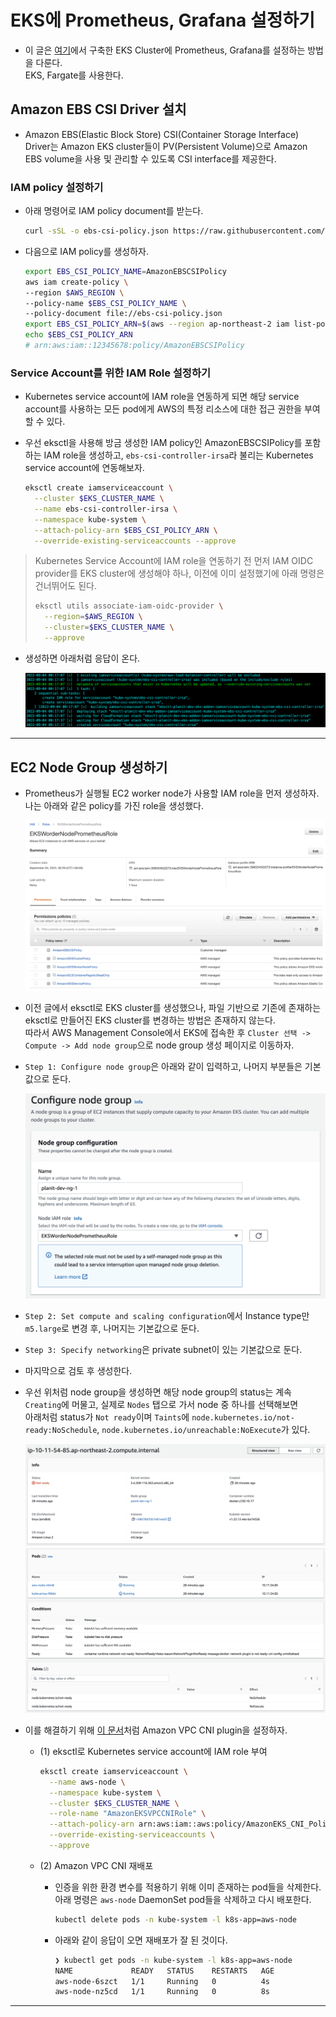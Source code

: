 # EKS에 Prometheus, Grafana 설정하기

- 이 글은 [여기](https://github.com/sang-w0o/Study/blob/master/AWS/DevOps/EKS%20%EB%B0%B0%ED%8F%AC%ED%95%98%EA%B8%B0.md)에서 구축한 EKS Cluster에 Prometheus, Grafana를 설정하는 방법을 다룬다.  
  EKS, Fargate를 사용한다.

## Amazon EBS CSI Driver 설치

- Amazon EBS(Elastic Block Store) CSI(Container Storage Interface) Driver는 Amazon EKS cluster들이 PV(Persistent Volume)으로 Amazon EBS volume을 사용 및 관리할 수 있도록 CSI interface를 제공한다.

### IAM policy 설정하기

- 아래 명령어로 IAM policy document를 받는다.

  ```sh
  curl -sSL -o ebs-csi-policy.json https://raw.githubusercontent.com/kubernetes-sigs/aws-ebs-csi-driver/master/docs/example-iam-policy.json
  ```

- 다음으로 IAM policy를 생성하자.

  ```sh
  export EBS_CSI_POLICY_NAME=AmazonEBSCSIPolicy
  aws iam create-policy \
  --region $AWS_REGION \
  --policy-name $EBS_CSI_POLICY_NAME \
  --policy-document file://ebs-csi-policy.json
  export EBS_CSI_POLICY_ARN=$(aws --region ap-northeast-2 iam list-policies --query 'Policies[?PolicyName==`'$EBS_CSI_POLICY_NAME'`].Arn' --output text)
  echo $EBS_CSI_POLICY_ARN
  # arn:aws:iam::12345678:policy/AmazonEBSCSIPolicy
  ```

### Service Account를 위한 IAM Role 설정하기

- Kubernetes service account에 IAM role을 연동하게 되면 해당 service account를 사용하는 모든 pod에게 AWS의 특정 리소스에 대한 접근 권한을 부여할 수 있다.

- 우선 eksctl을 사용해 방금 생성한 IAM policy인 AmazonEBSCSIPolicy를 포함하는 IAM role을 생성하고, `ebs-csi-controller-irsa`라 불리는 Kubernetes service account에 연동해보자.

  ```sh
  eksctl create iamserviceaccount \
    --cluster $EKS_CLUSTER_NAME \
    --name ebs-csi-controller-irsa \
    --namespace kube-system \
    --attach-policy-arn $EBS_CSI_POLICY_ARN \
    --override-existing-serviceaccounts --approve
  ```

> Kubernetes Service Account에 IAM role을 연동하기 전 먼저 IAM OIDC provider를 EKS cluster에 생성해야 하나, 이전에 이미 설정했기에 아래 명령은 건너뛰어도 된다.
>
> ```sh
> eksctl utils associate-iam-oidc-provider \
>   --region=$AWS_REGION \
>   --cluster=$EKS_CLUSTER_NAME \
>   --approve
> ```

- 생성하면 아래처럼 응답이 온다.

  ![picture 35](/images/AWS_DEVOPS_EKS_PG_1.png)

---

## EC2 Node Group 생성하기

- Prometheus가 실행될 EC2 worker node가 사용할 IAM role을 먼저 생성하자.  
  나는 아래와 같은 policy를 가진 role을 생성했다.

  ![picture 36](/images/AWS_DEVOPS_EKS_PG_2.png)

- 이전 글에서 eksctl로 EKS cluster를 생성했으나, 파일 기반으로 기존에 존재하는 eksctl로 만들어진 EKS cluster를 변경하는 방법은 존재하지 않는다.  
  따라서 AWS Management Console에서 EKS에 접속한 후 `Cluster 선택 -> Compute -> Add node group`으로 node group 생성 페이지로 이동하자.

- `Step 1: Configure node group`은 아래와 같이 입력하고, 나머지 부분들은 기본값으로 둔다.

  ![picture 37](/images/AWS_DEVOPS_EKS_PG_3.png)

- `Step 2: Set compute and scaling configuration`에서 Instance type만 `m5.large`로 변경 후, 나머지는 기본값으로 둔다.

- `Step 3: Specify networking`은 private subnet이 있는 기본값으로 둔다.

- 마지막으로 검토 후 생성한다.

- 우선 위처럼 node group을 생성하면 해당 node group의 status는 계속 `Creating`에 머물고, 실제로 `Nodes` 탭으로 가서 node 중 하나를 선택해보면  
  아래처럼 status가 `Not ready`이며 `Taints`에 `node.kubernetes.io/not-ready:NoSchedule`, `node.kubernetes.io/unreachable:NoExecute`가 있다.

  ![picture 38](/images/AWS_DEVOPS_EKS_PG_4.png)
  ![picture 39](/images/AWS_DEVOPS_EKS_PG_5.png)

- 이를 해결하기 위해 [이 문서](https://docs.aws.amazon.com/eks/latest/userguide/cni-iam-role.html)처럼 Amazon VPC CNI plugin을 설정하자.

  - (1) eksctl로 Kubernetes service account에 IAM role 부여

    ```sh
    eksctl create iamserviceaccount \
      --name aws-node \
      --namespace kube-system \
      --cluster $EKS_CLUSTER_NAME \
      --role-name "AmazonEKSVPCCNIRole" \
      --attach-policy-arn arn:aws:iam::aws:policy/AmazonEKS_CNI_Policy \
      --override-existing-serviceaccounts \
      --approve
    ```

  - (2) Amazon VPC CNI 재배포

    - 인증을 위한 환경 변수를 적용하기 위해 이미 존재하는 pod들을 삭제한다. 아래 명령은 `aws-node` DaemonSet pod들을 삭제하고 다시 배포한다.

      ```sh
      kubectl delete pods -n kube-system -l k8s-app=aws-node
      ```

    - 아래와 같이 응답이 오면 재배포가 잘 된 것이다.

      ```sh
      ❯ kubectl get pods -n kube-system -l k8s-app=aws-node
      NAME             READY   STATUS    RESTARTS   AGE
      aws-node-6szct   1/1     Running   0          4s
      aws-node-nz5cd   1/1     Running   0          8s
      ```

---
